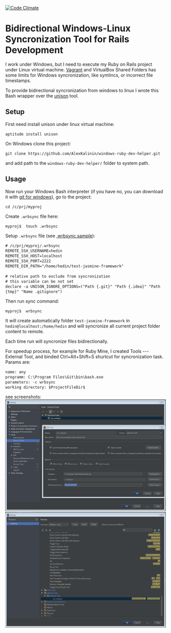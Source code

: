[![Code Climate](https://codeclimate.com/repos/5731863771bcda21cd0018fe/badges/c703d230e11a9b6374b2/gpa.svg)](https://codeclimate.com/repos/5731863771bcda21cd0018fe/feed)


# Bidirectional Windows-Linux Syncronization Tool for Rails Development
I work under Windows, but I need to execute my Ruby on Rails project under Linux virtual machine. [Vagrant](https://www.vagrantup.com/) and VirtualBox Shared Folders has some limits for Windows syncronization, like symlincs, or incorrect file timestamps.


To provide bidirectional syncronization from windows to linux I wrote this Bash wrapper over the [unison](https://www.cis.upenn.edu/~bcpierce/unison/) tool. 

## Setup

First need install unison under linux virtual machine:
```
aptitude install unison
```

On Windows clone this project:
```
git clone https://github.com/AlexKalinin/windows-ruby-dev-helper.git
```

and add path to the `windows-ruby-dev-helper/` folder to system path.

## Usage

Now run your Windows Bash interpreter (if you have no, you can download it with [git for windows](https://git-scm.com/download/win)), go to the project:
```
cd /c/prj/myproj
```

Create `.wrbsync` file here:
```
myproj$  touch .wrbsync
```

Setup `.wrbsync` file (see [.wrbsync.sample](https://github.com/AlexKalinin/windows-ruby-dev-helper/blob/master/.wrbsync.sample)): 
```
# /c/prj/myproj/.wrbsync
REMOTE_SSH_USERNAME=hedin
REMOTE_SSH_HOST=localhost
REMOTE_SSH_PORT=2222
REMOTE_DIR_PATH="/home/hedin/test-jasmine-framework"

# relative path to exclude from syncronization 
# this variable can be not set
declare -a UNISON_IGNORE_OPTIONS=("Path {.git}" "Path {.idea}" "Path {tmp}" "Name .gitignore")
```

Then run sync command:
```
myproj$  wrbsync
```

It will create automatically folder `test-jasmine-framework` in `hedin@localhost:/home/hedin` and will syncronize all current project folder content to remote.

Each time run will syncronize files bidirectionally.

For speedup process, for example for Ruby Mine, I created Tools --- External Tool, and binded Ctrl+Alt+Shift+S shurtcut for syncronization task. Params are:
```
name: any
programm: C:\Program Files\Git\bin\bash.exe
parameters: -c wrbsync
working directory: $ProjectFileDir$
```

see screenshots:
![](ext_tool1.png)
![](ext_tool2.png)




